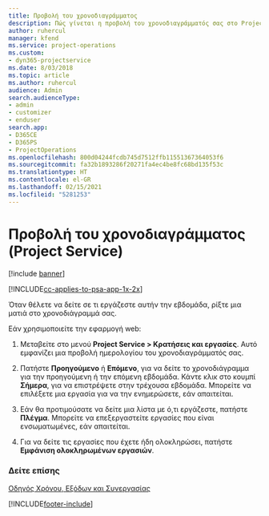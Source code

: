```yaml
---
title: Προβολή του χρονοδιαγράμματος
description: Πώς γίνεται η προβολή του χρονοδιαγράμματός σας στο Project Service
author: ruhercul
manager: kfend
ms.service: project-operations
ms.custom:
- dyn365-projectservice
ms.date: 8/03/2018
ms.topic: article
ms.author: ruhercul
audience: Admin
search.audienceType:
- admin
- customizer
- enduser
search.app:
- D365CE
- D365PS
- ProjectOperations
ms.openlocfilehash: 800d04244fcdb745d7512ffb11551367364053f6
ms.sourcegitcommit: fa32b1893286f20271fa4ec4be8fc68bd135f53c
ms.translationtype: HT
ms.contentlocale: el-GR
ms.lasthandoff: 02/15/2021
ms.locfileid: "5281253"
---
```

# <a name="view-your-schedule-project-service"></a>Προβολή του χρονοδιαγράμματος (Project Service)

[!include [banner](../includes/psa-now-project-operations.md)]

[!INCLUDE[cc-applies-to-psa-app-1x-2x](../includes/cc-applies-to-psa-app-1x-2x.md)]

Όταν θέλετε να δείτε σε τι εργάζεστε αυτήν την εβδομάδα, ρίξτε μια ματιά στο χρονοδιάγραμμά σας.  
  
 Εάν χρησιμοποιείτε την εφαρμογή web:  
  
1.  Μεταβείτε στο μενού **Project Service > Κρατήσεις και εργασίες**. Αυτό εμφανίζει μια προβολή ημερολογίου του χρονοδιαγράμματός σας.  
  
2.  Πατήστε **Προηγούμενο** ή **Επόμενο**, για να δείτε το χρονοδιάγραμμα για την προηγούμενη ή την επόμενη εβδομάδα. Κάντε κλικ στο κουμπί **Σήμερα**, για να επιστρέψετε στην τρέχουσα εβδομάδα. Μπορείτε να επιλέξετε μια εργασία για να την ενημερώσετε, εάν απαιτείται.  
  
3.  Εάν θα προτιμούσατε να δείτε μια λίστα με ό,τι εργάζεστε, πατήστε **Πλέγμα**. Μπορείτε να επεξεργαστείτε εργασίες που είναι ενσωματωμένες, εάν απαιτείται.  
  
4.  Για να δείτε τις εργασίες που έχετε ήδη ολοκληρώσει, πατήστε **Εμφάνιση ολοκληρωμένων εργασιών**.  
  
### <a name="see-also"></a>Δείτε επίσης  
 [Οδηγός Χρόνου, Εξόδων και Συνεργασίας](../psa/time-expense-collaboration-guide.md)


[!INCLUDE[footer-include](../includes/footer-banner.md)]